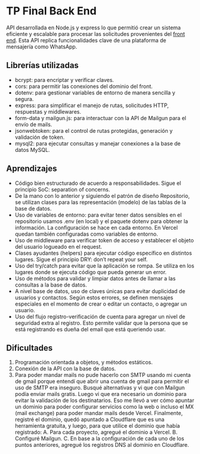 # TP Final Back End

API desarrollada en Node.js y express lo que permitió crear un sistema eficiente y escalable para procesar las solicitudes provenientes del [front end](https://github.com/giovannamichelotti/FinalFrontEnd). Esta API replica funcionalidades clave de una plataforma de mensajería como WhatsApp. 

## Librerías utilizadas

- bcrypt: para encriptar y verificar claves.
- cors: para permitir las conexiones del dominio del front.
- dotenv: para gestionar variables de entorno de manera sencilla y segura.
- express: para simplificar el manejo de rutas, solicitudes HTTP, respuestas y middlewares.
- form-data y mailgun.js: para interactuar con la API de Mailgun para el envío de mails.
- jsonwebtoken: para el control de rutas protegidas, generación y validación de token.
- mysql2: para ejecutar consultas y manejar conexiones a la base de datos MySQL.

## Aprendizajes

- Código bien estructurado de acuerdo a responsabilidades.
Sigue el principio SoC: separation of concerns.
- De la mano con lo anterior y siguiendo el patrón de diseño Repositorio, se utilizan clases para las representación (modelo) de las tablas de la base de datos.
- Uso de variables de entorno: para evitar tener datos sensibles en el repositorio usamos .env (en local) y el paquete dotenv para obtener la información. La configuración se hace en cada entorno. En Vercel quedan también configuradas como variables de entorno.
- Uso de middleware para verificar token de acceso y establecer el objeto del usuario logueado en el request.
- Clases ayudantes (helpers) para ejecutar código específico en distintos lugares.
Sigue el principio DRY: don’t repeat your self.
- Uso del try/catch para evitar que la aplicación se rompa. Se utiliza en los lugares donde se ejecuta código que pueda generar un error.
- Uso de métodos para validar y limpiar datos antes de llamar a las consultas a la base de datos.
- A nivel base de datos, uso de claves únicas para evitar duplicidad de usuarios y contactos.
Según estos errores, se definen mensajes especiales en el momento de crear o editar un contacto, o agregar un usuario.
- Uso del flujo registro-verificación de cuenta para agregar un nivel de seguridad extra al registro.
Esto permite validar que la persona que se está registrando es dueña del email que está queriendo usar.


## Dificultades

1. Programación orientada a objetos, y métodos estáticos.
2. Conexión de la API con la base de datos.
3. Para poder mandar mails no pude hacerlo con SMTP usando mi cuenta de gmail porque entendí que abrir una cuenta de gmail para permitir el uso de SMTP era inseguro. Busqué alternativas y vi que con Mailgun podía enviar mails gratis. Luego vi que era necesario un dominio para evitar la validación de los destinatarios. Eso me llevó a ver cómo apuntar un dominio para poder configurar servicios como la web o incluso el MX (mail exchange) para poder mandar mails desde Vercel. Finalmente, registré el dominio, quedó apuntado a Cloudflare que es una herramienta gratuita, y luego, para que utilice el dominio que había registrado:
    A. Para cada proyecto, agregué el dominio a Vercel.
    B. Configuré Mailgun.
    C. En base a la configuración de cada uno de los puntos anteriores, agregué los registros DNS al dominio en Cloudflare.